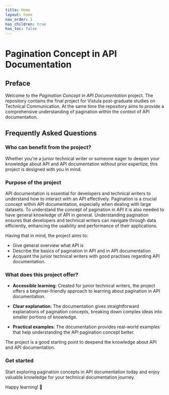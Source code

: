 ```yaml
---
title: Home
layout: home
nav_order: 1
has_children: true
has_toc: false
---
```


# Pagination Concept in API Documentation

## Preface

Welcome to the <em>Pagination Concept in API Documentation</em> project. The repository contains the final project for Vistula post-graduate studies on Technical Communication. At the same time the repository aims to provide a comprehensive understanding of pagination within the context of API documentation. 

## Frequently Asked Questions

### Who can benefit from the project?

Whether you're a junior technical writer or someone eager to deepen your knowledge about API and API documentation without prior expertize, this project is designed with you in mind.

### Purpose of the project

API documentation is essential for developers and technical writers to understand how to interact with an API effectively. Pagination is a crucial concept within API documentation, especially when dealing with large datasets. To understand the concept of pagination in API it is also needed to have general knowledge of API in general. Understanding pagination ensures that developers and technical writers can navigate through data efficiently, enhancing the usability and performance of their applications.

Having that in mind, the project aims to:
- Give general overview what API is
- Describe the basics of pagination in API and in API documentation
- Acquaint the junior technical writers with good practises regarding API documentation.

### What does this project offer?

- **Accessible learning**: Created for junior technical writers, the project offers a beginner-friendly approach to learning about pagination in API documentation.

- **Clear explanation**: The documentation gives straightforward explanations of pagination concepts, breaking down complex ideas into smaller portions of knowledge.
  
- **Practical examples**: The documentation provides real-world examples that help understanding the API pagination concept better.

The project is a good starting point to deepend the knowledge about API and API documentation.

### Get started

Start exploring pagination concepts in API documentation today and enjoy valuable knowledge for your technical documentation journey.

Happy learning! 🚀
